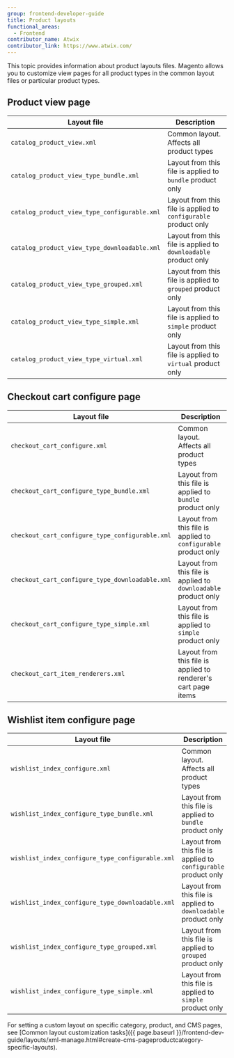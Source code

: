 ```yaml
---
group: frontend-developer-guide
title: Product layouts
functional_areas:
  - Frontend
contributor_name: Atwix
contributor_link: https://www.atwix.com/
---
```


This topic provides information about product layouts files. Magento allows you to customize view pages for all product types in the common layout files or particular product types.

## Product view page

Layout file | Description
--- | ---
`catalog_product_view.xml` | Common layout. Affects all product types
`catalog_product_view_type_bundle.xml` | Layout from this file is applied to `bundle` product only
`catalog_product_view_type_configurable.xml` | Layout from this file is applied to `configurable` product only
`catalog_product_view_type_downloadable.xml` | Layout from this file is applied to `downloadable` product only
`catalog_product_view_type_grouped.xml` | Layout from this file is applied to `grouped` product only
`catalog_product_view_type_simple.xml` | Layout from this file is applied to `simple` product only
`catalog_product_view_type_virtual.xml` | Layout from this file is applied to `virtual` product only

## Checkout cart configure page

Layout file | Description
--- | ---
`checkout_cart_configure.xml` | Common layout. Affects all product types
`checkout_cart_configure_type_bundle.xml` | Layout from this file is applied to `bundle` product only
`checkout_cart_configure_type_configurable.xml` | Layout from this file is applied to `configurable` product only
`checkout_cart_configure_type_downloadable.xml` | Layout from this file is applied to `downloadable` product only
`checkout_cart_configure_type_simple.xml` | Layout from this file is applied to `simple` product only
`checkout_cart_item_renderers.xml` | Layout from this file is applied to renderer's cart page items

## Wishlist item configure page

Layout file | Description
--- | ---
`wishlist_index_configure.xml` | Common layout. Affects all product types
`wishlist_index_configure_type_bundle.xml` | Layout from this file is applied to `bundle` product only
`wishlist_index_configure_type_configurable.xml` | Layout from this file is applied to `configurable` product only
`wishlist_index_configure_type_downloadable.xml` | Layout from this file is applied to `downloadable` product only
`wishlist_index_configure_type_grouped.xml` | Layout from this file is applied to `grouped` product only
`wishlist_index_configure_type_simple.xml` | Layout from this file is applied to `simple` product only

For setting a custom layout on specific category, product, and CMS pages, see [Common layout customization tasks]({{ page.baseurl }}/frontend-dev-guide/layouts/xml-manage.html#create-cms-pageproductcategory-specific-layouts).
